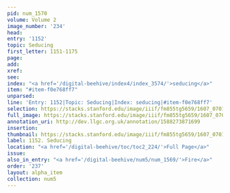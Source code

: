 ```yaml
---
pid: num_1570
volume: Volume 2
image_number: '234'
head:
entry: '1152'
topic: Seducing
first_letter: 1151-1175
page:
add:
xref:
see:
index: "<a href='/digital-beehive/index4/index_3574/'>seducing</a>"
item: "#item-f0e768ff7"
unparsed:
line: 'Entry: 1152|Topic: Seducing|Index: seducing|#item-f0e768ff7'
selection: https://stacks.stanford.edu/image/iiif/fm855tg5659/1607_0701/887,1658,2796,574/full/0/default.jpg
full_image: https://stacks.stanford.edu/image/iiif/fm855tg5659/1607_0701/full/full/0/default.jpg
annotation_uri: http://dev.llgc.org.uk/annotation/1588273871699
insertion:
thumbnail: https://stacks.stanford.edu/image/iiif/fm855tg5659/1607_0701/887,1658,600,180/250,/0/default.jpg
label: 1152. Seducing
location: "<a href='/digital-beehive/toc/toc2_224/'>Full Page</a>"
issue:
also_in_entry: "<a href='/digital-beehive/num5/num_1569/'>Fire</a>"
order: '237'
layout: alpha_item
collection: num5
---
```

